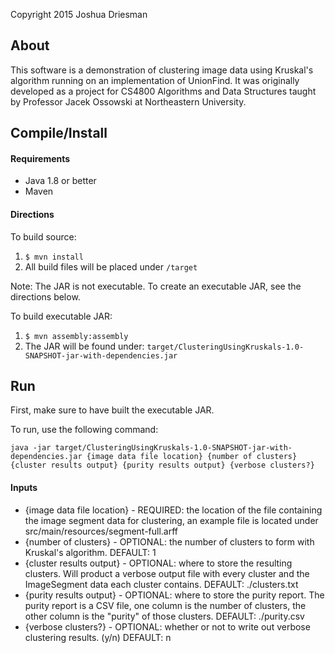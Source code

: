 Copyright 2015 Joshua Driesman

## About
This software is a demonstration of clustering image data using Kruskal's algorithm running on an implementation of
UnionFind. It was originally developed as a project for CS4800 Algorithms and Data Structures taught by Professor
Jacek Ossowski at Northeastern University.

## Compile/Install

#### Requirements

- Java 1.8 or better
- Maven

#### Directions
To build source:

1. ```$ mvn install```
2. All build files will be placed under ```/target```

Note: The JAR is not executable. To create an executable JAR, see the directions below.

To build executable JAR:

1. ```$ mvn assembly:assembly```
2. The JAR will be found under:
```target/ClusteringUsingKruskals-1.0-SNAPSHOT-jar-with-dependencies.jar```

## Run

First, make sure to have built the executable JAR.

To run, use the following command:

```java -jar target/ClusteringUsingKruskals-1.0-SNAPSHOT-jar-with-dependencies.jar {image data file location} {number of clusters} {cluster results output} {purity results output} {verbose clusters?}```

#### Inputs
 - {image data file location} - REQUIRED: the location of the file containing the image segment data for clustering, an example file is located under src/main/resources/segment-full.arff
 - {number of clusters} - OPTIONAL: the number of clusters to form with Kruskal's algorithm. DEFAULT: 1
 - {cluster results output} - OPTIONAL: where to store the resulting clusters. Will product a verbose output file with every cluster and the ImageSegment data each cluster contains. DEFAULT: ./clusters.txt
 - {purity results output} - OPTIONAL: where to store the purity report. The purity report is a CSV file, one column is the number of clusters, the other column is the "purity" of those clusters. DEFAULT: ./purity.csv
 - {verbose clusters?} - OPTIONAL: whether or not to write out verbose clustering results. (y/n) DEFAULT: n